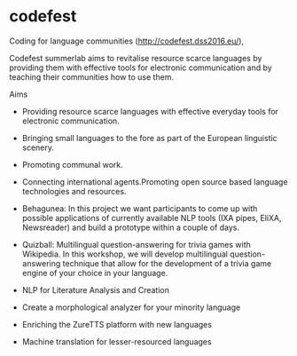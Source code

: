 # codefest
Coding for language communities (http://codefest.dss2016.eu/), 

Codefest summer­lab aims to revitalise resource ­scarce languages by providing them with effective tools for electronic communication and by teaching their communities how to use them.

Aims
  * Providing resource­ scarce languages with effective everyday tools for electronic communication.
  * Bringing small languages to the fore as part of the European linguistic scenery.
  * Promoting communal work.
  * Connecting international agents.Promoting open­ source­ based language technologies and resources.

* Behagunea: In this project we want participants to come up with possible applications of currently available NLP tools (IXA pipes, EliXA, Newsreader) and build a prototype within a couple of days. 

* Quizball: Multilingual question-answering for trivia games with Wikipedia. In this workshop, we will develop multilingual question-answering technique that allow for the development of a trivia game engine of your choice in your language.

* NLP for Literature Analysis and Creation

* Create a morphological analyzer for your minority language

* Enriching the ZureTTS platform with new languages

* Machine translation for lesser-resourced languages
